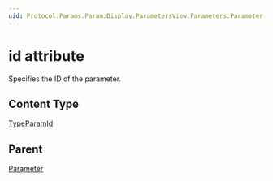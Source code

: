 ```yaml
---
uid: Protocol.Params.Param.Display.ParametersView.Parameters.Parameter-id
---
```


# id attribute

Specifies the ID of the parameter.

## Content Type

[TypeParamId](xref:Protocol-TypeParamId)

## Parent

[Parameter](xref:Protocol.Params.Param.Display.ParametersView.Parameters.Parameter)
